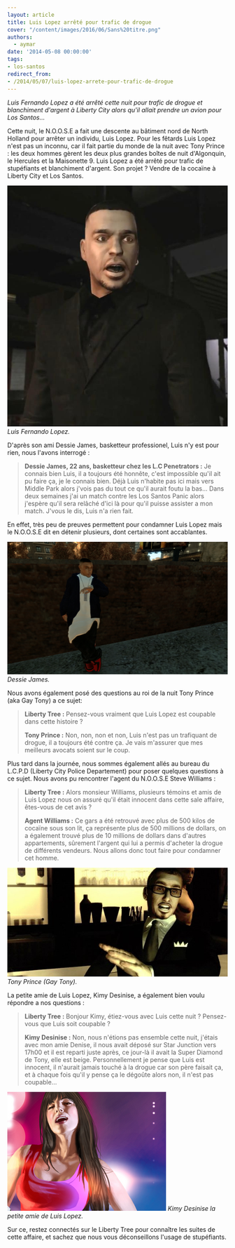 ```yaml
---
layout: article
title: Luis Lopez arrêté pour trafic de drogue
cover: "/content/images/2016/06/Sans%20titre.png"
authors:
  - aymar
date: '2014-05-08 00:00:00'
tags:
- los-santos
redirect_from:
- /2014/05/07/luis-lopez-arrete-pour-trafic-de-drogue
---
```


_Luis Fernando Lopez a été arrêté cette nuit pour trafic de drogue et blanchiment d'argent à Liberty City alors qu'il allait prendre un avion pour Los Santos..._

Cette nuit, le N.O.O.S.E a fait une descente au bâtiment nord de North Holland pour arrêter un individu, Luis Lopez. Pour les fêtards Luis Lopez n'est pas un inconnu, car il fait partie du monde de la nuit avec Tony Prince : les deux hommes gèrent les deux plus grandes boîtes de nuit d'Algonquin, le Hercules et la Maisonette 9. Luis Lopez a été arrêté pour trafic de stupéfiants et blanchiment d'argent. Son projet ? Vendre de la cocaïne à Liberty City et Los Santos.

![Luis Fernando Lopez.](/content/images/2016/06/20100425202052%21LuisFernandoLopez-TBOGT.jpg)
_Luis Fernando Lopez._

D'après son ami Dessie James, basketteur professionel, Luis n'y est pour rien, nous l'avons interrogé :

> **Dessie James, 22 ans, basketteur chez les L.C Penetrators :** Je connais bien Luis, il a toujours été honnête, c'est impossible qu'il ait pu faire ça, je le connais bien. Déjà Luis n'habite pas ici mais vers Middle Park alors j'vois pas du tout ce qu'il aurait foutu la bas... Dans deux semaines j'ai un match contre les Los Santos Panic alors j'espère qu'il sera relâché d'ici là pour qu'il puisse assister a mon match. J'vous le dis, Luis n'a rien fait.

En effet, très peu de preuves permettent pour condamner Luis Lopez mais le N.O.O.S.E dit en détenir plusieurs, dont certaines sont accablantes.

![Dessie James.](/content/images/2016/06/Sans%20titre_0.png)
_Dessie James._

Nous avons également posé des questions au roi de la nuit Tony Prince (aka Gay Tony) a ce sujet:

> **Liberty Tree :** Pensez-vous vraiment que Luis Lopez est coupable dans cette histoire ?
> 
> **Tony Prince :** Non, non, non et non, Luis n'est pas un trafiquant de drogue, il a toujours été contre ça. Je vais m'assurer que mes meilleurs avocats soient sur le coup.

Plus tard dans la journée, nous sommes également allés au bureau du L.C.P.D (Liberty City Police Departement) pour poser quelques questions à ce sujet. Nous avons pu rencontrer l'agent du N.O.O.S.E Steve Williams :

> **Liberty Tree :** Alors monsieur Williams, plusieurs témoins et amis de Luis Lopez nous on assuré qu'il était innocent dans cette sale affaire, êtes-vous de cet avis ?
> 
> **Agent Williams :** Ce gars a été retrouvé avec plus de 500 kilos de cocaïne sous son lit, ça représente plus de 500 millions de dollars, on a également trouvé plus de 10 millions de dollars dans d'autres appartements, sûrement l'argent qui lui a permis d'acheter la drogue de différents vendeurs. Nous allons donc tout faire pour condamner cet homme.

![Tony Prince (Gay Tony).](/content/images/2016/06/gta-meet-tony-prince.jpg)
_Tony Prince (Gay Tony)._

La petite amie de Luis Lopez, Kimy Desinise, a également bien voulu répondre a nos questions :

> **Liberty Tree :** Bonjour Kimy, étiez-vous avec Luis cette nuit ? Pensez-vous que Luis soit coupable ?
> 
> **Kimy Desinise :** Non, nous n'étions pas ensemble cette nuit, j'étais avec mon amie Denise, il nous avait déposé sur Star Junction vers 17h00 et il est reparti juste après, ce jour-là il avait la Super Diamond de Tony, elle est beige. Personnellement je pense que Luis est innocent, il n'aurait jamais touché à la drogue car son père faisait ça, et à chaque fois qu'il y pense ça le dégoûte alors non, il n'est pas coupable...

![Kimy Desinise la petite amie de Luis Lopez.](/content/images/2016/06/Sans%20titre_1.png)
_Kimy Desinise la petite amie de Luis Lopez._

Sur ce, restez connectés sur le Liberty Tree pour connaître les suites de cette affaire, et sachez que nous vous déconseillons l'usage de stupéfiants.